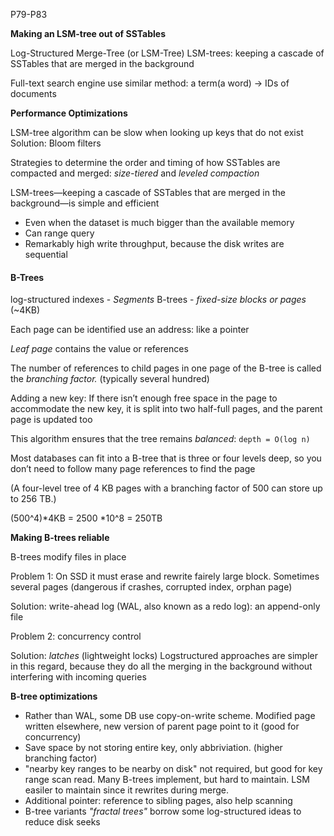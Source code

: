 P79-P83

**Making an LSM-tree out of SSTables**

Log-Structured Merge-Tree (or LSM-Tree)
LSM-trees: keeping a cascade of SSTables  that are merged in the background

Full-text search engine use similar method: a term(a word) -> IDs of documents

**Performance Optimizations**

LSM-tree algorithm can be slow when looking up keys that do not exist
Solution: Bloom filters

Strategies to determine the order and timing of how SSTables are compacted and merged: *size-tiered* and *leveled compaction*

LSM-trees—keeping a cascade of SSTables that are merged in the background—is simple and efficient

- Even when the dataset is much bigger than the available memory
- Can range query
- Remarkably high write throughput, because the disk writes are sequential

#### B-Trees

log-structured indexes - *Segments*
B-trees - *fixed-size blocks or pages* (~4KB)

Each page can be identified use an address: like a pointer

*Leaf page* contains the value or references

The number of references to child pages in one page of the B-tree is called the *branching factor.* (typically several hundred)

Adding a new key: If there isn’t enough free space in the page to accommodate the new key, it is split into two half-full pages, and the parent page is updated too

This algorithm ensures that the tree remains *balanced*: `depth = O(log n) `

Most databases can fit into a B-tree that is three or four levels deep, so you don’t need to follow many page references to find the page

(A four-level tree of 4 KB pages with a branching factor of 500 can store up to 256 TB.)

(500^4)*4KB = 2500 *10^8 = 250TB

**Making B-trees reliable**

B-trees modify files in place

Problem 1: On SSD it must erase and rewrite fairely large block. Sometimes several pages (dangerous if crashes, corrupted index, orphan page)

Solution: write-ahead log (WAL, also known as a redo log): an append-only file

Problem 2: concurrency control

Solution: *latches* (lightweight locks)
Logstructured approaches are simpler in this regard, because they do all the merging in the background without interfering with incoming queries

**B-tree optimizations**

- Rather than WAL, some DB use copy-on-write scheme. Modified page written elsewhere, new version of parent page point to it (good for concurrency)
- Save space by not storing entire key, only abbriviation. (higher branching factor)
- "nearby key ranges to be nearby on disk" not required, but good for key range scan read. Many B-trees implement, but hard to maintain. LSM easiler to maintain since it rewrites during merge.
- Additional pointer: reference to sibling pages, also help scanning
- B-tree variants *"fractal trees"* borrow some log-structured ideas to reduce disk seeks
